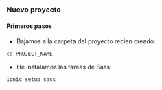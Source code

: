 ### Nuevo proyecto
#### Primeros pasos

- Bajamos a la carpeta del proyecto recien creado:

```bash
cd PROJECT_NAME
```
- He instalamos las tareas de Sass:

```bash
ionic setup sass
```

